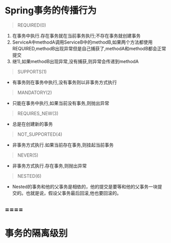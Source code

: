 # Spring事务的传播行为
> REQUIRED(0)
1) 在事务中执行.存在事务就在当前事务执行;不存在事务就创建事务
2) ServiceA中methodA调用ServiceB中的methodB,如果两个方法都使用REQUIRED,methodB出现异常但是自己捕获了,methodA和methodB都会正常提交
3) 继1),如果methodB出现异常,没有捕获,则异常会传递到methodA
> SUPPORTS(1)
- 有事务则在事务中执行,没有事务则以非事务方式执行
> MANDATORY(2)
- 只能在事务中执行,如果当前没有事务,则抛出异常 
> REQUIRES_NEW(3)
- 总是在创建新的事务
> NOT_SUPPORTED(4)
- 非事务方式执行.如果当前存在事务,则挂起当前事务
> NEVER(5)
- 非事务方式执行.存在事务,则抛出异常
> NESTED(6)
- Nested的事务和他的父事务是相依的，他的提交是要等和他的父事务一块提交的。也就是说，假设父事务最后回滚,他也要回滚的。
 
====
 ---
# 事务的隔离级别